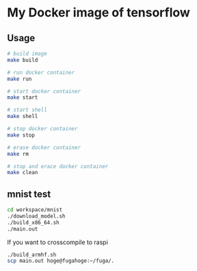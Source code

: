 # My Docker image of tensorflow

## Usage

```bash
# build image
make build

# run docker container
make run

# start docker container
make start

# start shell
make shell

# stop docker container
make stop

# erase docker container
make rm

# stop and erace docker container
make clean
```


## mnist test

```bash
cd workspace/mnist
./download_model.sh
./build_x86_64.sh
./main.out
```

If you want to crosscompile to raspi
```bash
./build_armhf.sh
scp main.out hoge@fugahoge:~/fuga/.
```
